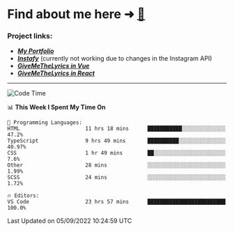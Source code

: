 # Find about me here ➜ [🧑](https://pauabella.dev)

### Project links:
- ***[My Portfolio](https://pauabella.dev)***
- ***[Instafy](https://instafy.me)*** (currently not working due to changes in the Instagram API)
- ***[GiveMeTheLyrics in Vue](https://lyrics.pauabella.dev)***
- ***[GiveMeTheLyrics in React](https://pauabella.dev/GiveMeTheLyrics)***

---
<!--START_SECTION:waka-->
![Code Time](http://img.shields.io/badge/Code%20Time-1%2C403%20hrs%2047%20mins-blue)

📊 **This Week I Spent My Time On** 

```text
💬 Programming Languages: 
HTML                     11 hrs 18 mins      ███████████░░░░░░░░░░░░░░   47.2% 
TypeScript               9 hrs 49 mins       ██████████░░░░░░░░░░░░░░░   40.97% 
CSS                      1 hr 49 mins        ██░░░░░░░░░░░░░░░░░░░░░░░   7.6% 
Other                    28 mins             ░░░░░░░░░░░░░░░░░░░░░░░░░   1.99% 
SCSS                     24 mins             ░░░░░░░░░░░░░░░░░░░░░░░░░   1.72%

🔥 Editors: 
VS Code                  23 hrs 57 mins      █████████████████████████   100.0%

```


 Last Updated on 05/09/2022 10:24:59 UTC
<!--END_SECTION:waka-->

